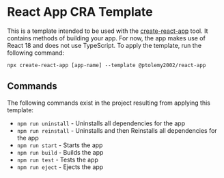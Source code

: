 # React App CRA Template
This is a template intended to be used with the [create-react-app](https://www.npmjs.com/package/create-react-app) tool. It contains methods of building your app.
For now, the app makes use of React 18 and does not use TypeScript. To apply the template, run the following command:

```npx create-react-app [app-name] --template @ptolemy2002/react-app```

## Commands
The following commands exist in the project resulting from applying this template:
- `npm run uninstall` - Uninstalls all dependencies for the app
- `npm run reinstall` - Uninstalls and then Reinstalls all dependencies for the app
- `npm run start` - Starts the app
- `npm run build` - Builds the app
- `npm run test` - Tests the app
- `npm run eject` - Ejects the app